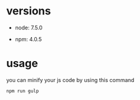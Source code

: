 # versions

- node: 7.5.0

- npm: 4.0.5

# usage

you can minify your js code by using this command

```
npm run gulp
```